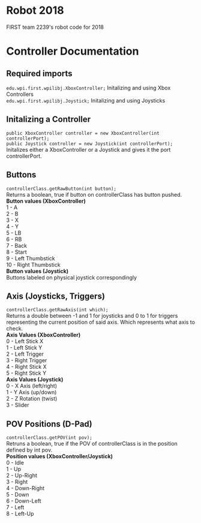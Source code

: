 # Robot 2018
FIRST team 2239's robot code for 2018

# Controller Documentation
Required imports
--  
`edu.wpi.first.wpilibj.XboxController;` Initalizing and using Xbox Controllers  
`edu.wpi.first.wpilibj.Joystick;` Initalizing and using Joysticks  

Initalizing a Controller
--  
`public XboxController controller = new XboxController(int controllerPort);`  
`public Joystick controller = new Joystick(int controllerPort);`  
Initalizes either a XboxController or a Joystick and gives it the port controllerPort.

Buttons
--
`controllerClass.getRawButton(int button);`  
Returns a boolean, true if button on controllerClass has button pushed.  
**Button values (XboxController)**  
1 - A  
2 - B  
3 - X  
4 - Y  
5 - LB  
6 - RB  
7 - Back  
8 - Start  
9 - Left Thumbstick  
10 -  Right Thumbstick  
**Button values (Joystick)**  
Buttons labeled on physical joystick correspondingly  
  
Axis (Joysticks, Triggers)
--
`controllerClass.getRawAxis(int which);`  
Returns a double between -1 and 1 for joysticks and 0 to 1 for triggers representing the current position of said axis. Which represents what axis to check.  
**Axis Values (XboxController)**  
0 - Left Stick X  
1 - Left Stick Y  
2 - Left Trigger  
3 - Right Trigger  
4 - Right Stick X  
5 - Right Stick Y  
**Axis Values (Joystick)**  
0 - X Axis (left/right)  
1 - Y Axis (up/down)  
2 - Z Rotation (twist)  
3 - Slider  
  
POV Positions (D-Pad)
-- 
`controllerClass.getPOV(int pov);`  
Retruns a boolean, true if the POV of controllerClass is in the position defined by int pov.  
**Position values (XboxController/Joystick)**  
0 - Idle  
1 - Up  
2 - Up-Right  
3 - Right  
4 - Down-Right  
5 - Down  
6 - Down-Left  
7 - Left  
8 - Left-Up  
  
